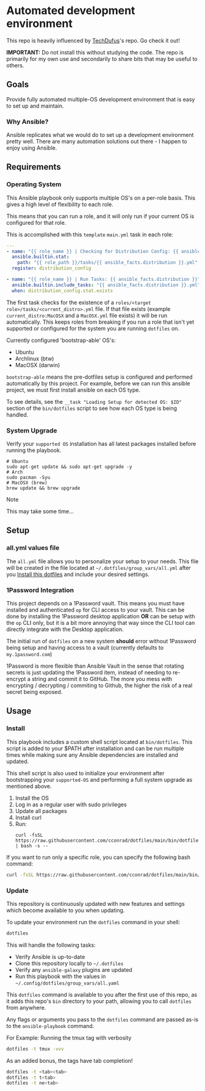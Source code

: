 # Automated development environment

This repo is heavily influenced by [TechDufus](https://github.com/TechDufus/dotfiles)'s repo. Go check it out!

**IMPORTANT:** Do not install this without studying the code. The repo is primarily for my own use and secondarily to share bits that may be useful to others.

## Goals

Provide fully automated multiple-OS development environment that is easy to set up and maintain.

### Why Ansible?

Ansible replicates what we would do to set up a development environment pretty well. There are many automation solutions out there - I happen to enjoy using Ansible.

## Requirements

### Operating System

This Ansible playbook only supports multiple OS's on a per-role basis. This gives a high level of flexibility to each role.

This means that you can run a role, and it will only run if your current OS is configured for that role.

This is accomplished with this `template` `main.yml` task in each role:
```yaml
---
- name: "{{ role_name }} | Checking for Distribution Config: {{ ansible_facts.distribution }}"
  ansible.builtin.stat:
    path: "{{ role_path }}/tasks/{{ ansible_facts.distribution }}.yml"
  register: distribution_config

- name: "{{ role_name }} | Run Tasks: {{ ansible_facts.distribution }}"
  ansible.builtin.include_tasks: "{{ ansible_facts.distribution }}.yml"
  when: distribution_config.stat.exists
```
The first task checks for the existence of a `roles/<target role>/tasks/<current_distro>.yml` file. If that file exists (example `current_distro:MacOSX` and a `MacOSX.yml` file exists) it will be run automatically. This keeps roles from breaking if you run a role that isn't yet supported or configured for the system you are running `dotfiles` on.

Currently configured 'bootstrap-able' OS's:
- Ubuntu
- Archlinux (btw)
- MacOSX (darwin)

`bootstrap-able` means the pre-dotfiles setup is configured and performed automatically by this project. For example, before we can run this ansible project, we must first install ansible on each OS type.

To see details, see the `__task "Loading Setup for detected OS: $ID"` section of the `bin/dotfiles` script to see how each OS type is being handled.

### System Upgrade

Verify your `supported OS` installation has all latest packages installed before running the playbook.

```
# Ubuntu
sudo apt-get update && sudo apt-get upgrade -y
# Arch
sudo pacman -Syu
# MacOSX (brew)
brew update && brew upgrade
```

> [!NOTE]
> This may take some time...

## Setup

### all.yml values file

The `all.yml` file allows you to personalize your setup to your needs. This file will be created in the file located at `~/.dotfiles/group_vars/all.yml` after you [Install this dotfiles](#install) and include your desired settings.

### 1Password Integration

This project depends on a 1Password vault. This means you must have installed and authenticated `op` for CLI access to your vault. This can be done by installing the 1Password desktop application **OR** can be setup with the `op` CLI only, but it is a bit more annoying that way since the CLI tool can directly integrate with the Desktop application.

The initial run of `dotfiles` on a new system **should** error without 1Password being setup and having access to a vault (currently defaults to `my.1password.com`)

1Password is more flexible than Ansible Vault in the sense that rotating secrets is just updating the 1Password item, instead of needing to re-encrypt a string and commit it to GitHub. The more you mess with encrypting / decrypting / commiting to Github, the higher the risk of a real secret being exposed.

## Usage

### Install

This playbook includes a custom shell script located at `bin/dotfiles`. This script is added to your $PATH after installation and can be run multiple times while making sure any Ansible dependencies are installed and updated.

This shell script is also used to initialize your environment after bootstrapping your `supported-OS` and performing a full system upgrade as mentioned above.

1. Install the OS
1. Log in as a regular user with sudo privileges
1. Update all packages
1. Install curl
1. Run:
	```shell
	curl -fsSL https://raw.githubusercontent.com/cconrad/dotfiles/main/bin/dotfiles | bash -s -- 
	```

If you want to run only a specific role, you can specify the following bash command:
```bash
curl -fsSL https://raw.githubusercontent.com/cconrad/dotfiles/main/bin/dotfiles | bash -s -- --tags comma,separated,roles
```

### Update

This repository is continuously updated with new features and settings which become available to you when updating.

To update your environment run the `dotfiles` command in your shell:

```bash
dotfiles
```

This will handle the following tasks:

- Verify Ansible is up-to-date
- Clone this repository locally to `~/.dotfiles`
- Verify any `ansible-galaxy` plugins are updated
- Run this playbook with the values in `~/.config/dotfiles/group_vars/all.yaml`

This `dotfiles` command is available to you after the first use of this repo, as it adds this repo's `bin` directory to your path, allowing you to call `dotfiles` from anywhere.

Any flags or arguments you pass to the `dotfiles` command are passed as-is to the `ansible-playbook` command.

For Example: Running the tmux tag with verbosity
```bash
dotfiles -t tmux -vvv
```

As an added bonus, the tags have tab completion!
```bash
dotfiles -t <tab><tab>
dotfiles -t t<tab>
dotfiles -t ne<tab>
```
